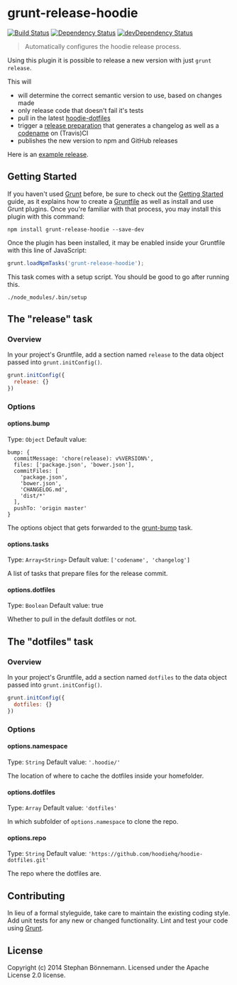 # grunt-release-hoodie
[![Build Status](https://travis-ci.org/hoodiehq/grunt-release-hoodie.svg)](https://travis-ci.org/hoodiehq/grunt-release-hoodie)
[![Dependency Status](https://david-dm.org/hoodiehq/grunt-release-hoodie.svg)](https://david-dm.org/hoodiehq/grunt-release-hoodie)
[![devDependency Status](https://david-dm.org/hoodiehq/grunt-release-hoodie/dev-status.svg)](https://david-dm.org/hoodiehq/grunt-release-hoodie#info=devDependencies)

> Automatically configures the hoodie release process.

Using this plugin it is possible to release a new version with just `grunt release`.

This will
- will determine the correct semantic version to use, based on changes made
- only release code that doesn't fail it's tests
- pull in the latest [hoodie-dotfiles](https://github.com/hoodiehq/hoodie-dotfiles)
- trigger a [release preparation](tasks/prepare-release.js) that generates a changelog as well as a [codename](tasks/codename.js) on (Travis)CI 
- publishes the new version to npm and GitHub releases

Here is an [example release](https://github.com/hoodiehq/hoodie-cli/releases/tag/v0.5.5).

## Getting Started
If you haven't used [Grunt](http://gruntjs.com/) before, be sure to check out the [Getting Started](http://gruntjs.com/getting-started) guide, as it explains how to create a [Gruntfile](http://gruntjs.com/sample-gruntfile) as well as install and use Grunt plugins. Once you're familiar with that process, you may install this plugin with this command:

```shell
npm install grunt-release-hoodie --save-dev
```

Once the plugin has been installed, it may be enabled inside your Gruntfile with this line of JavaScript:

```js
grunt.loadNpmTasks('grunt-release-hoodie');
```

This task comes with a setup script. You should be good to go after running this.

```shell
./node_modules/.bin/setup
```

## The "release" task

### Overview
In your project's Gruntfile, add a section named `release` to the data object passed into `grunt.initConfig()`.

```js
grunt.initConfig({
  release: {}
})
```

### Options

#### options.bump
Type: `Object`
Default value:
```
bump: {
  commitMessage: 'chore(release): v%VERSION%',
  files: ['package.json', 'bower.json'],
  commitFiles: [
    'package.json',
    'bower.json',
    'CHANGELOG.md',
    'dist/*'
  ],
  pushTo: 'origin master'
}
```

The options object that gets forwarded to the [grunt-bump](https://github.com/vojtajina/grunt-bump) task.

#### options.tasks
Type: `Array<String>`
Default value: `['codename', 'changelog']`

A list of tasks that prepare files for the release commit.

#### options.dotfiles
Type: `Boolean`
Default value: true

Whether to pull in the default dotfiles or not.

## The "dotfiles" task

### Overview
In your project's Gruntfile, add a section named `dotfiles` to the data object passed into `grunt.initConfig()`.

```js
grunt.initConfig({
  dotfiles: {}
})
```

### Options

#### options.namespace
Type: `String`
Default value: `'.hoodie/'`

The location of where to cache the dotfiles inside your homefolder.

#### options.dotfiles
Type: `Array`
Default value: `'dotfiles'`

In which subfolder of `options.namespace` to clone the repo.

#### options.repo
Type: `String`
Default value: `'https://github.com/hoodiehq/hoodie-dotfiles.git'`

The repo where the dotfiles are.

## Contributing
In lieu of a formal styleguide, take care to maintain the existing coding style. Add unit tests for any new or changed functionality. Lint and test your code using [Grunt](http://gruntjs.com/).

## License
Copyright (c) 2014 Stephan Bönnemann. Licensed under the Apache License 2.0 license.
